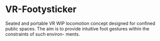 # VR-Footysticker
Seated and portable VR WIP locomotion concept designed for confined public spaces. The aim is to provide intuitive foot gestures within the constraints of such environ- ments.
